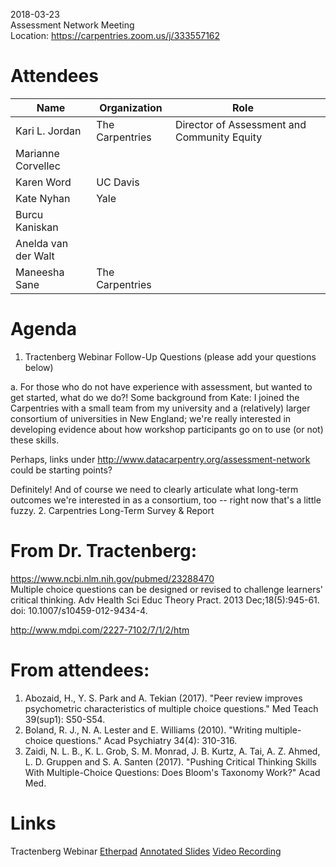 2018-03-23   
Assessment Network Meeting   
Location: https://carpentries.zoom.us/j/333557162   

# Attendees 

| Name  | Organization  |  Role |   |
|---|---|---|---|
| Kari L. Jordan  | The Carpentries  | Director of Assessment and Community Equity  | 
|  Marianne Corvellec |   |   |   
| Karen Word  | UC Davis  |   | 
| Kate Nyhan  |  Yale |   |   |
| Burcu Kaniskan  |   |   |   |
| Anelda van der Walt  |   |   | 
|  Maneesha Sane | The Carpentries  |    

# Agenda
1. Tractenberg Webinar Follow-Up Questions (please add your questions below)  

a. For those who do not have experience with assessment, but wanted to get started, what do we do?!
  Some background from Kate: I joined the Carpentries with a small team from my university and a (relatively) larger   consortium of universities in New England; we're really interested in developing evidence about how workshop participants go on to use (or not) these skills.  
  
  Perhaps, links under http://www.datacarpentry.org/assessment-network could be starting points? 
  
  Definitely! And of course we need to clearly articulate what long-term outcomes we're interested in as a consortium, too -- right now that's a little fuzzy.
2. Carpentries Long-Term Survey & Report


# From Dr. Tractenberg:
https://www.ncbi.nlm.nih.gov/pubmed/23288470  
Multiple choice questions can be designed or revised to challenge learners' critical thinking. Adv Health Sci Educ Theory Pract. 2013 Dec;18(5):945-61. doi: 10.1007/s10459-012-9434-4.

http://www.mdpi.com/2227-7102/7/1/2/htm

# From attendees:
1. Abozaid, H., Y. S. Park and A. Tekian (2017). "Peer review improves psychometric characteristics of multiple choice questions." Med Teach 39(sup1): S50-S54.
2. Boland, R. J., N. A. Lester and E. Williams (2010). "Writing multiple-choice questions." Acad Psychiatry 34(4): 310-316.
3. Zaidi, N. L. B., K. L. Grob, S. M. Monrad, J. B. Kurtz, A. Tai, A. Z. Ahmed, L. D. Gruppen and S. A. Santen (2017). "Pushing Critical Thinking Skills With Multiple-Choice Questions: Does Bloom's Taxonomy Work?" Acad Med.

# Links
Tractenberg Webinar
[Etherpad](http://pad.software-carpentry.org/tractenberg-webinar) 
[Annotated Slides](https://www.academia.edu/35830333/Short-_and_long-_form_training_lessons_from_education_and_cognitive_science_for_effectiveness_https://www.academia.edu/35830333/Short-_and_long-_form_training_lessons_from_education_and_cognitive_science_for_effectiveness_) 
[Video Recording](https://carpentries.zoom.us/recording/play/Sp5W2NPNpocursYxtPis295i3lha9_FHDHVhS9odyJQH5EYPak4dnEPbUePLArb0)
